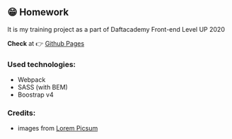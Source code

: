 ## :grin: Homework

It is my training project as a part of Daftacademy Front-end Level UP 2020

**Check** at :point_right: [Github Pages](https://freefrogs.github.io/Homework/)

### Used technologies:
* Webpack
* SASS (with BEM)
* Boostrap v4

### Credits:
* images from [Lorem Picsum](https://picsum.photos/)